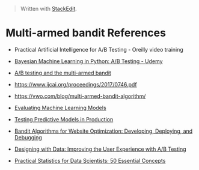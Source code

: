 


> Written with [StackEdit](https://stackedit.io/).

# Multi-armed bandit References

- Practical Artificial Intelligence for A/B Testing - Oreilly video training
- [Bayesian Machine Learning in Python: A/B Testing - Udemy](https://www.udemy.com/bayesian-machine-learning-in-python-ab-testing/)
 - [A/B testing and the multi-armed bandit](http://blog.yhat.com/posts/the-beer-bandit.html)
- https://www.ijcai.org/proceedings/2017/0746.pdf
- https://vwo.com/blog/multi-armed-bandit-algorithm/
- [Evaluating Machine Learning Models](https://www.oreilly.com/data/free/files/evaluating-machine-learning-models.pdf)

- [Testing Predictive Models in Production](https://www.oracle.com/a/ocom/docs/oracle-ds-testing-predictive-models-in-production.pdf)

- [Bandit Algorithms for Website Optimization: Developing, Deploying, and Debugging](https://www.amazon.com/Bandit-Algorithms-Website-Optimization-Developing-ebook/dp/B00AM86Y0K/ref=sr_1_fkmrnull_1?crid=M9ZZ0YHOKQ9M&keywords=bandit+algorithms+for+website+optimization&qid=1553097233&s=gateway&sprefix=bandit+algorighms%2Caps%2C138&sr=8-1-fkmrnull)

- [Designing with Data: Improving the User Experience with A/B Testing](https://www.amazon.com/Designing-Data-Improving-Experience-Testing/dp/1449334830/ref=sr_1_fkmrnull_1?crid=ZGK5EQQ0BOHM&keywords=designing+with+data+improving+the+user+experience+with+a%2Fb+testing&qid=1553098613&s=gateway&sprefix=Designing+with+data%3A+impro%2Caps%2C397&sr=8-1-fkmrnull)

- [Practical Statistics for Data Scientists: 50 Essential Concepts](https://www.amazon.com/Practical-Statistics-Data-Scientists-Essential/dp/1491952962/ref=sr_1_3?keywords=statistics+for+data+science&qid=1553097277&s=gateway&sr=8-3)

<!--stackedit_data:
eyJoaXN0b3J5IjpbLTIwODQ1ODM2ODUsMTM0NzI3Mjg4M119
-->